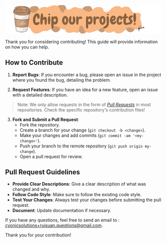 <img src="https://raw.githubusercontent.com/ruisuan/ruisuan/main/img/donate/en-us.png" alt="png file">
<p>

Thank you for considering contributing! This guide will provide information on how you can help.

## How to Contribute

1. **Report Bugs**: If you encounter a bug, please open an issue in the project where you found the bug, detailing the problem.

2. **Request Features**: If you have an idea for a new feature, open an issue with a detailed description.
> Note: We only allow requests in the form of [*Pull Requests*](https://docs.github.com/en/pull-requests/collaborating-with-pull-requests/proposing-changes-to-your-work-with-pull-requests/about-pull-requests) in most repositories. Check the specific repository's contribution files!

3. **Fork and Submit a Pull Request**:
   - Fork the repository.
   - Create a branch for your change (`git checkout -b <change>`).
   - Make your changes and add commits (`git commit -am '<my-change>'`).
   - Push your branch to the remote repository (`git push origin my-change`).
   - Open a pull request for review.

## Pull Request Guidelines

- **Provide Clear Descriptions**: Give a clear description of what was changed and why.
- **Follow Code Style**: Make sure to follow the existing code style.
- **Test Your Changes**: Always test your changes before submitting the pull request.
- **Document**: Update documentation if necessary.

If you have any questions, feel free to send an email to : cyonicsolutions+ruisuan.questions@gmail.com.

Thank you for your contribution!
